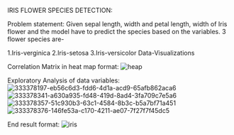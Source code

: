 IRIS FLOWER SPECIES DETECTION:

Problem statement: Given sepal length, width and petal length, width of Iris flower and the model have to predict the species based on the variables. 3 flower species are-

1.Iris-verginica
2.Iris-setosa
3.Iris-versicolor
Data-Visualizations

Correlation Matrix in heat map format:
![heap](https://github.com/user-attachments/assets/d75e50a9-f61f-41ca-8830-0e0d891565eb)

Exploratory Analysis of data variables:
![333378197-eb56c6d3-fdd6-4d1a-acd9-65afb862aca6](https://github.com/user-attachments/assets/1077d14f-e7f6-4609-90f9-2023d2f7025d)
![333378341-a630a935-fd48-419d-8ad4-3fa709c7e5a6](https://github.com/user-attachments/assets/d3d24fc1-8c3d-42a9-8160-9935beffb208)
![333378357-51c930b3-63c1-4584-8b3c-b5a7bf71a451](https://github.com/user-attachments/assets/3d61dcc4-b37c-4a4a-bfab-8aa5cac9d16b)
![333378376-146fe53a-c170-4211-ae07-7f27f7f45dc5](https://github.com/user-attachments/assets/66e2795c-adbd-4275-b192-5b66b512a1cf)

End result format:
![iris](https://github.com/user-attachments/assets/30c71ade-b568-4d52-a152-9197a4ee2f9e)
